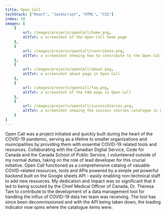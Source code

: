 ```yaml
---
title: Open Call
techStack: ["React", "JavaScript", "HTML", "CSS"]
index: 10
images: [
    {
        url: /images/projects/openCall/home.png,
        altTxt: a screenshot of the Open Call home page
    },
    {
        url: /images/projects/openCall/contribute.png,
        altTxt: a screenshot showing how to contribute to the Open Call catalogue with a short description of the project
    },
    {
        url: /images/projects/openCall/about.png,
        altTxt: a screenshot about page in Open Call
    },
    {
        url: /images/projects/openCall/faq.png,
        altTxt: a screenshot of the FAQ page in Open Call
    },
    {
        url: /images/projects/openCall/successStories.png,
        altTxt: a screenshot showing the success stories catalogue in Open Call
    }
]
---
```

 
Open Call was a project initiated and quickly built during the heart of the COVID-19 pandemic, serving as a lifeline to smaller organizations and municipalities by providing them with essential COVID-19 related tools and resources. Collaborating with the Canadian Digital Service, Code for Canada and the Canada School of Public Service, I volunteered outside of my normal duties, taking on the role of lead developer for this crucial initiative. Open Call functioned as a comprehensive catalog of valuable COVID-related resources, tools and APIs powered by a simple yet powerful backend built on the Google sheets API - easily enabling non-technical staff to add new resources. My dedication and impact was so significant that it led to being scouted by the Chief Medical Officer of Canada, Dr. Theresa Tam to contribute to the development of a data management tool for handling the influx of COVID-19 data her team was receiving. The tool has since been decommissioned and with the API being taken down, the loading indicator now spins where the catalogue items were.